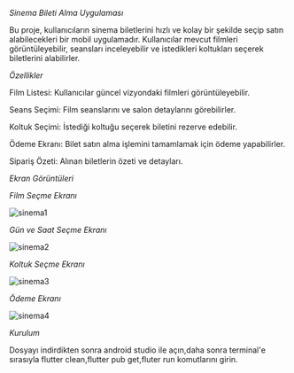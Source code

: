 *Sinema Bileti Alma Uygulaması*

Bu proje, kullanıcıların sinema biletlerini hızlı ve kolay bir şekilde seçip satın alabilecekleri bir mobil uygulamadır. Kullanıcılar mevcut filmleri görüntüleyebilir, seansları inceleyebilir ve istedikleri koltukları seçerek biletlerini alabilirler.

*Özellikler*

Film Listesi: Kullanıcılar güncel vizyondaki filmleri görüntüleyebilir.

Seans Seçimi: Film seanslarını ve salon detaylarını görebilirler.

Koltuk Seçimi: İstediği koltuğu seçerek biletini rezerve edebilir.

Ödeme Ekranı: Bilet satın alma işlemini tamamlamak için ödeme yapabilirler.

Sipariş Özeti: Alınan biletlerin özeti ve detayları.

*Ekran Görüntüleri*

*Film Seçme Ekranı*

![sinema1](https://github.com/user-attachments/assets/28410003-ccd4-47c9-9471-36660f6cbc2b)

*Gün ve Saat Seçme Ekranı*

![sinema2](https://github.com/user-attachments/assets/b1fd779f-206a-40a0-ba5d-a8345698cabf)

*Koltuk Seçme Ekranı*

![sinema3](https://github.com/user-attachments/assets/42da11db-aa4f-40b0-bb30-6be6d30ee0c6)

*Ödeme Ekranı*

![sinema4](https://github.com/user-attachments/assets/c6088305-d999-449a-ae48-d1a3c164b156)

*Kurulum*

Dosyayı indirdikten sonra android studio ile açın,daha sonra terminal'e sırasıyla flutter clean,flutter pub get,fluter run komutlarını girin.



